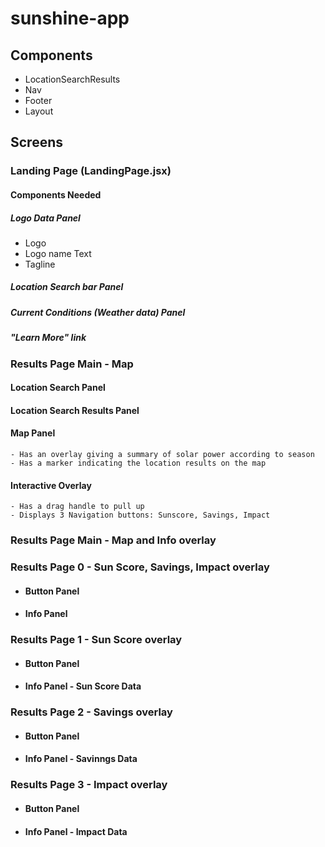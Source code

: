 # sunshine-app

## Components
  - LocationSearchResults
  - Nav
  - Footer
  - Layout



## Screens

### Landing Page (LandingPage.jsx)
#### Components Needed
#####  Logo Data Panel
  - Logo
  - Logo name Text
  - Tagline
##### Location Search bar Panel
##### Current Conditions (Weather data) Panel
##### "Learn More" link
### Results Page Main - Map
####  Location Search Panel
####  Location Search Results Panel
####  Map Panel
    - Has an overlay giving a summary of solar power according to season
    - Has a marker indicating the location results on the map
####  Interactive Overlay
    - Has a drag handle to pull up
    - Displays 3 Navigation buttons: Sunscore, Savings, Impact

### Results Page Main - Map and Info overlay

### Results Page 0 - Sun Score, Savings, Impact overlay
- #### Button Panel
- #### Info Panel

### Results Page 1 - Sun Score overlay
- #### Button Panel
- #### Info Panel - Sun Score Data

### Results Page 2 - Savings overlay
- #### Button Panel
- #### Info Panel - Savinngs Data

### Results Page 3 - Impact overlay
- #### Button Panel
- #### Info Panel - Impact Data